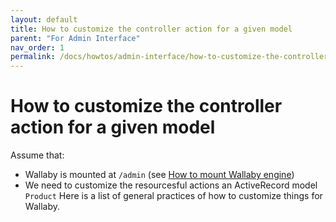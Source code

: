 ```yaml
---
layout: default
title: How to customize the controller action for a given model
parent: "For Admin Interface"
nav_order: 1
permalink: /docs/howtos/admin-interface/how-to-customize-the-controller-action-for-a-given-model
---
```


# How to customize the controller action for a given model

Assume that:

- Wallaby is mounted at `/admin` (see [How to mount Wallaby engine](how-to-mount-wallaby-engine))
- We need to customize the resourcesful actions an ActiveRecord model `Product`
Here is a list of general practices of how to customize things for Wallaby.
